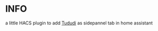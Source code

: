 # INFO
a little HACS plugin to add [Tududi](https://github.com/chrisvel/tududi) as sidepannel tab in home assistant 
